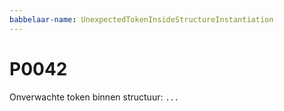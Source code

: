 ```yaml
---
babbelaar-name: UnexpectedTokenInsideStructureInstantiation
---
```

# P0042
Onverwachte token binnen structuur: ``...``
